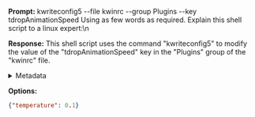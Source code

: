 **Prompt:**
kwriteconfig5 --file kwinrc --group Plugins --key tdropAnimationSpeed <value>
 Using as few words as required. Explain this shell script to a linux expert:\n

**Response:**
This shell script uses the command "kwriteconfig5" to modify the value of the "tdropAnimationSpeed" key in the "Plugins" group of the "kwinrc" file.

<details><summary>Metadata</summary>

- Duration: 5393 ms
- Datetime: 2023-10-11T16:10:12.433064
- Model: gpt-3.5-turbo-0613

</details>

**Options:**
```json
{"temperature": 0.1}
```

